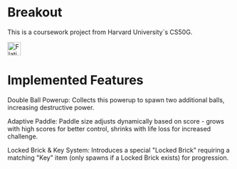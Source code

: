 # Breakout
This is a coursework project from Harvard University`s CS50G.

<a href="https://youtu.be/fo1zL5EP570">
    <img alt="Flaticon" title="Flaticon" src="https://cdn-icons-png.flaticon.com/256/1384/1384060.png" width="30">
</a>

# Implemented Features

Double Ball Powerup: Collects this powerup to spawn two additional balls, increasing destructive power.

Adaptive Paddle: Paddle size adjusts dynamically based on score - grows with high scores for better control, shrinks with life loss for increased challenge.

Locked Brick & Key System: Introduces a special "Locked Brick" requiring a matching "Key" item (only spawns if a Locked Brick exists) for progression.
